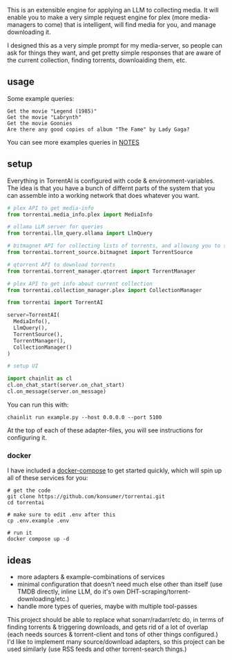 This is an extensible engine for applying an LLM to collecting media. It will enable you to make a very simple request engine for plex (more media-managers to come) that is intelligent, will find media for you, and manage downloading it.

I designed this as a very simple prompt for my media-server, so people can ask for things they want, and get pretty simple responses that are aware of the current collection, finding torrents, downloaiding them, etc.


## usage


Some example queries:

```
Get the movie "Legend (1985)"
Get the movie "Labrynth"
Get the movie Goonies
Are there any good copies of album "The Fame" by Lady Gaga?
```

You can see more examples queries in [NOTES](NOTES.md)

## setup

Everything in TorrentAI is configured with code & environment-variables. The idea is that you have a bunch of differnt parts of the system that you can assemble into a working network that does whatever you want.

```py
# plex API to get media-info
from torrentai.media_info.plex import MediaInfo

# ollama LLM server for queries
from torrentai.llm_query.ollama import LlmQuery

# bitmagnet API for collecting lists of torrents, and allowing you to search
from torrentai.torrent_source.bitmagnet import TorrentSource

# qtorrent API to download torrents
from torrentai.torrent_manager.qtorrent import TorrentManager

# plex API to get info about current collection
from torrentai.collection_manager.plex import CollectionManager

from torrentai import TorrentAI

server=TorrentAI(
  MediaInfo(),
  LlmQuery(),
  TorrentSource(),
  TorrentManager(),
  CollectionManager()
)

# setup UI

import chainlit as cl
cl.on_chat_start(server.on_chat_start)
cl.on_message(server.on_message)
```


You can run this with:

```
chainlit run example.py --host 0.0.0.0 --port 5100
```

At the top of each of these adapter-files, you will see instructions for configuring it.


### docker

I have included a [docker-compose](docker-compose.yml) to get started quickly, which will spin up all of these services for you:

```
# get the code
git clone https://github.com/konsumer/torrentai.git
cd torrentai

# make sure to edit .env after this
cp .env.example .env

# run it
docker compose up -d
```

## ideas

- more adapters & example-combinations of services
- minimal configuration that doesn't need much else other than itself (use TMDB directly, inline LLM, do it's own DHT-scraping/torrent-downloading/etc.)
- handle more types of queries, maybe with multiple tool-passes

This project should be able to replace what sonarr/radarr/etc do, in terms of finding torrents & triggering downloads, and gets rid of a lot of overlap (each needs sources & torrent-client and tons of other things configured.) I'd like to implement many source/download adapters, so this project can be used similarly (use RSS feeds and other torrent-search things.)
